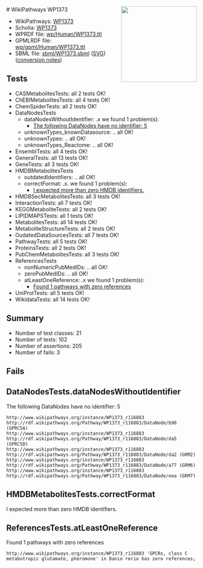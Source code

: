 <img style="float: right; width: 200px" src="../logo.png" />
# WikiPathways WP1373

* WikiPathways: [WP1373](https://identifiers.org/wikipathways:WP1373)
* Scholia: [WP1373](https://scholia.toolforge.org/wikipathways/WP1373)
* WPRDF file: [wp/Human/WP1373.ttl](../wp/Human/WP1373.ttl)
* GPMLRDF file: [wp/gpml/Human/WP1373.ttl](../wp/gpml/Human/WP1373.ttl)
* SBML file: [sbml/WP1373.sbml](../sbml/WP1373.sbml) ([SVG](../sbml/WP1373.svg)) ([conversion notes](../sbml/WP1373.txt))

## Tests
* CASMetabolitesTests: all 2 tests OK!
* ChEBIMetabolitesTests: all 4 tests OK!
* ChemSpiderTests: all 2 tests OK!
* DataNodesTests
    * dataNodesWithoutIdentifier: .x we found 1 problem(s):
        * [The following DataNodes have no identifier: 5](#d2d32fa4)
    * unknownTypes_knownDatasource: .. all OK!
    * unknownTypes: .. all OK!
    * unknownTypes_Reactome: .. all OK!
* EnsemblTests: all 4 tests OK!
* GeneralTests: all 13 tests OK!
* GeneTests: all 3 tests OK!
* HMDBMetabolitesTests
    * outdatedIdentifiers: .. all OK!
    * correctFormat: .x. we found 1 problem(s):
        * [I expected more than zero HMDB identifiers.](#ad154c1e)
* HMDBSecMetabolitesTests: all 3 tests OK!
* InteractionTests: all 7 tests OK!
* KEGGMetaboliteTests: all 2 tests OK!
* LIPIDMAPSTests: all 1 tests OK!
* MetabolitesTests: all 14 tests OK!
* MetaboliteStructureTests: all 2 tests OK!
* OudatedDataSourcesTests: all 7 tests OK!
* PathwayTests: all 5 tests OK!
* ProteinsTests: all 2 tests OK!
* PubChemMetabolitesTests: all 3 tests OK!
* ReferencesTests
    * nonNumericPubMedIDs: .. all OK!
    * zeroPubMedIDs: .. all OK!
    * atLeastOneReference: .x we found 1 problem(s):
        * [Found 1 pathways with zero references](#35eb778e)
* UniProtTests: all 5 tests OK!
* WikidataTests: all 14 tests OK!


## Summary

* Number of test classes: 21
* Number of tests: 102
* Number of assertions: 205
* Number of fails: 3

## Fails

<a name="d2d32fa4" />

## DataNodesTests.dataNodesWithoutIdentifier

The following DataNodes have no identifier: 5
```
http://www.wikipathways.org/instance/WP1373_r116883 http://rdf.wikipathways.org/Pathway/WP1373_r116883/DataNode/b98 (GPRC5A)
http://www.wikipathways.org/instance/WP1373_r116883 http://rdf.wikipathways.org/Pathway/WP1373_r116883/DataNode/da5 (GPRC5D)
http://www.wikipathways.org/instance/WP1373_r116883 http://rdf.wikipathways.org/Pathway/WP1373_r116883/DataNode/da2 (GRM2)
http://www.wikipathways.org/instance/WP1373_r116883 http://rdf.wikipathways.org/Pathway/WP1373_r116883/DataNode/a77 (GRM6)
http://www.wikipathways.org/instance/WP1373_r116883 http://rdf.wikipathways.org/Pathway/WP1373_r116883/DataNode/eea (GRM7)
```

<a name="ad154c1e" />

## HMDBMetabolitesTests.correctFormat

I expected more than zero HMDB identifiers.
<a name="35eb778e" />

## ReferencesTests.atLeastOneReference

Found 1 pathways with zero references
```
http://www.wikipathways.org/instance/WP1373_r116883 'GPCRs, class C metabotropic glutamate, pheromone' in Danio rerio has zero references; 
```

